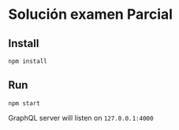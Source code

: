 # Solución examen Parcial

## Install
`npm install`

## Run
`npm start`

GraphQL server will listen on `127.0.0.1:4000`
